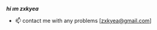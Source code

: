 ___hi ım zxkyea___
  
- 📫 contact me with any problems [zxkyea@gmail.com]



<!---
zxkyea/zxkyea is a ✨ special ✨ repository because its `README.md` (this file) appears on your GitHub profile.
You can click the Preview link to take a look at your changes.
--->
